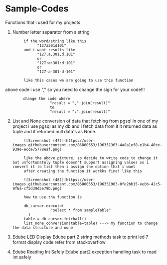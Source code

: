 # Sample-Codes
Functions that i used for my projects
1. Number letter separator from a string

            if the word/string like this 
                  "127a301d101"
            and i want results like
                  "127,a,301,d,101"
                  or
                  "127:a:301:d:101"
                  or
                  "127-a-301-d-101"
            
            like this cases we are going to use this function
            
above code i use "," so you need to change the sign for your code!!!

            change the code where
                        "result = ",".join(result)"
                        to
                        "result = ":".join(result)"



2. List and None conversion of data that fetching from pgsql
            in one of my project i use pgsql as my db and i fetch data from it it returned data as tuple and it returned null data's as None.
                        
            ![Screenshot (47)](https://user-images.githubusercontent.com/86800553/196351363-4a8a1ef8-e1b4-40ce-939e-ecce75778eaf.png)

            like the above picture, so decide to write code to change it but unfortunately tuple doesn't support assigning values so i convert it to list then i assign the option that i want 
            after creating the function it workks fine! like this
            
            ![Screenshot (48)](https://user-images.githubusercontent.com/86800553/196351903-0fe2bb15-eebb-42c5-9f6a-cf5d39d5e79b.png)
            
            how to use the function is
            
            db_cursor.execute(
                        "select * from sampleTable"
              )
            table = db_cursor.fetchall()
            list_none_conversion(table=table) ---> my function to change the data structure and none 
           
3. Edube LED Display
            Edube part 2 string methods task to print led 7 format display code refer from stackoverflow

4. Edube Reading Int Safely
            Edube part2 exception handling task to read int safely
            
